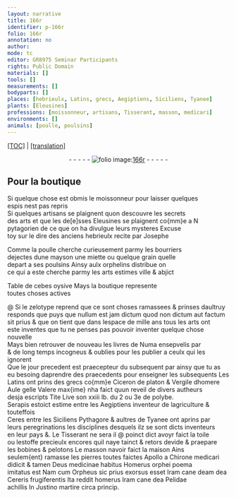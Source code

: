 ```yaml
---
layout: narrative
title: 166r
identifier: p-166r
folio: 166r
annotation: no
author:
mode: tc
editor: GR8975 Seminar Participants
rights: Public Domain
materials: []
tools: []
measurements: []
bodyparts: []
places: [hebrieulx, Latins, grecs, Aegiptiens, Siciliens, Tyanee]
plants: [Eleusines]
professions: [moissonneur, artisans, Tisserant, masson, medicari]
environments: []
animals: [poulle, poulsins]
---
```


<p><a href="{{ site.baseurl }}/diplomatic/">[TOC]</a> | <a href="{{ site.baseurl }}/texts/p-166r_tl/">[translation]</a></p><div class="folio" align="center">- - - - - <a href="http://gallica.bnf.fr/ark:/12148/btv1b10500001g/f337.item.r=" target="_blank"><img src="https://cu-mkp.github.io/2017-workshop-edition/assets/photo-icon.png" alt="folio image: " style="display:inline-block; margin-bottom:-3px;"/>166r</a> - - - - - </div>  
  

## Pour la boutique

 
Si quelque chose est obmis le <span class="pro">moissonneur</span> pour laisser quelques<br/> espis nest pas repris<br/> Si quelques <span class="pro">artisans</span> se plaignent quon descouvre les secrets<br/> des arts et que les de[e]sses <span class="pa">Eleusines</span> se plaignent co{mm}e a <span class="pn">N</span><br/> pytagorien de ce que on ha divulgue leurs mysteres Excuse<br/> toy sur le dire des anciens <span class="pl">hebrieulx</span> recite par <span class="pn">Josephe</span>
 
 Comme la <span class="al">poulle</span> cherche curieusement parmy les bourriers<br/> dejectes dune mayson une miette ou quelque grain quelle<br/> depart a ses <span class="al">poulsins</span> Ainsy aulx orphelins distribue on<br/> ce qui a este cherche parmy les arts estimes ville & abjict
 
 Table de <span class="pn">cebes</span> oysive Mays la boutique represente<br/> toutes choses actives
 
@ Si le zelotype reprend que ce sont choses ramassees & prinses daultruy<br/> responds que puys que nullum est jam dictum quod non dictum aut factum<br/> sit prius & que on tient que dans lespace de mille ans tous les arts ont<br/> este inventes que tu ne penses pas pouvoir inventer quelque chose nouvelle<br/> Mays bien retrouver de nouveau les livres de <span class="pn">Numa</span> ensepvelis <span class="del">par</span><br/> & de long temps incogneus & oublies pour les publier a ceulx qui les ignorent<br/> Que le jour precedent est praecepteur du subsequent par ainsy que tu as<br/> eu besoing daprendre des praecedents pour enseigner les subsequents Les<br/> <span class="pl">Latins</span> ont prins des <span class="pl">grecs</span> co{mm}e <span class="pn">Ciceron</span> de <span class="pn">platon</span> & <span class="pn">Vergile</span> d<span class="pn">homere</span><br/> <span class="pn">Aule gelle</span> <span class="pn">Valere max{ime}</span> nha faict quun reveil de divers autheurs<br/> desja escripts <span class="pn">Tite Live</span> son xxiii lb. du 2 ou 3e de <span class="pn">polybe</span>.<br/> <span class="pn">Serapis</span> estoict estime entre les <span class="pl">Aegiptiens</span> inventeur de lagriculture & touteffois<br/> <span class="pn">Ceres</span> entre les <span class="pl">Siciliens</span> <span class="pn">Pythagore</span> & aultres de <span class="pl">Tyanee</span> ont aprins par<br/> leurs peregrinations les disciplines desquels ilz se sont dicts inventeurs<br/> en leur pays &. Le <span class="pro">Tisserant</span> ne sera <span class="add">il</span> @ poinct dict avoyr faict la toile<br/> ou lestoffe precieulx encores quil naye tainct & retors devide & praepare<br/> les bobines & pelotons Le <span class="pro">masson</span> navoir faict la maison Ains<br/> seulem{ent} ramasse les pierres toutes faictes <span class="pn">Apollo</span> a <span class="pn">Chirone</span> <span class="pro">medicari</span><br/> didicit & tamen Deus medicinae habitus <span class="pn">Homerus</span> orphei poema<br/> imitatus est Nam cum <span class="pn">Orpheus</span> sic prius exorsus esset Iram cane <span class="del">deam</span> dea<br/> <span class="pn">Cereris</span> frugiferentis Ita reddit <span class="pn">homerus</span> Iram cane dea <span class="pn">Pelidae</span><br/> <span class="pn">achillis</span> In <span class="pn">Justino martire</span> circa princip.
 
